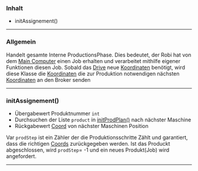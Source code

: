 ### Inhalt ###
- initAssignement()



----------
### Allgemein ###

Handelt gesamte Interne ProductionsPhase.
Dies bedeutet, der Robi hat von dem [Main Computer](ProductControllMain) einen Job erhalten
und verarbeitet mithilfe eigener Funktionen diesen Job.
Sobald das [Drive](Drive) neue [Koordinaten](Coord) benötigt, wird diese Klasse die [Koordinaten](Coord) die zur Produktion notwendigen nächsten [Koordinaten](Coord) an den Broker senden

----------

### initAssignement() ###

- Übergabewert Produktnummer `int`
- Durchsuchen der Liste `product` in [initProdPlan()](ProductAssembly) nach nächster Maschine
- Rückgabewert [Coord](Coord) von nächster Maschinen Position

Var `prodStep` ist ein Zähler der die Produktionsschritte Zählt und garantiert, dass die richtigen [Coords](Coord) zurückgegeben werden.
Ist das Produckt abgeschlossen, wird `prodStep`= -1  und ein neues Produkt(Job) wird angefordert. 

----------
